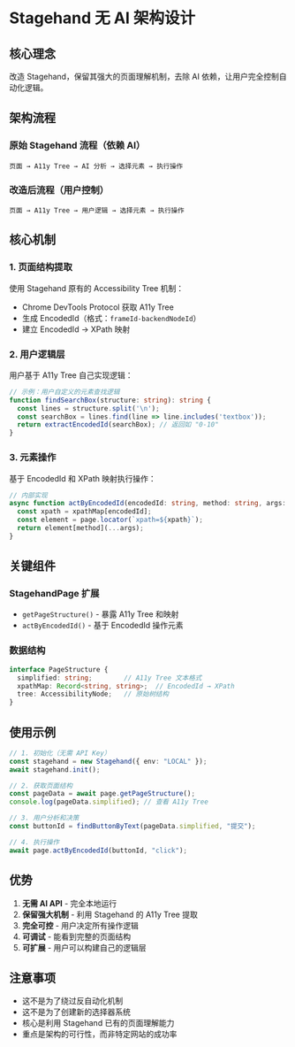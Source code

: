 # Stagehand 无 AI 架构设计

## 核心理念
改造 Stagehand，保留其强大的页面理解机制，去除 AI 依赖，让用户完全控制自动化逻辑。

## 架构流程

### 原始 Stagehand 流程（依赖 AI）
```
页面 → A11y Tree → AI 分析 → 选择元素 → 执行操作
```

### 改造后流程（用户控制）
```
页面 → A11y Tree → 用户逻辑 → 选择元素 → 执行操作
```

## 核心机制

### 1. 页面结构提取
使用 Stagehand 原有的 Accessibility Tree 机制：
- Chrome DevTools Protocol 获取 A11y Tree
- 生成 EncodedId（格式：`frameId-backendNodeId`）
- 建立 EncodedId → XPath 映射

### 2. 用户逻辑层
用户基于 A11y Tree 自己实现逻辑：
```typescript
// 示例：用户自定义的元素查找逻辑
function findSearchBox(structure: string): string {
  const lines = structure.split('\n');
  const searchBox = lines.find(line => line.includes('textbox'));
  return extractEncodedId(searchBox); // 返回如 "0-10"
}
```

### 3. 元素操作
基于 EncodedId 和 XPath 映射执行操作：
```typescript
// 内部实现
async function actByEncodedId(encodedId: string, method: string, args: any[]) {
  const xpath = xpathMap[encodedId];
  const element = page.locator(`xpath=${xpath}`);
  return element[method](...args);
}
```

## 关键组件

### StagehandPage 扩展
- `getPageStructure()` - 暴露 A11y Tree 和映射
- `actByEncodedId()` - 基于 EncodedId 操作元素

### 数据结构
```typescript
interface PageStructure {
  simplified: string;        // A11y Tree 文本格式
  xpathMap: Record<string, string>;  // EncodedId → XPath
  tree: AccessibilityNode;   // 原始树结构
}
```

## 使用示例

```typescript
// 1. 初始化（无需 API Key）
const stagehand = new Stagehand({ env: "LOCAL" });
await stagehand.init();

// 2. 获取页面结构
const pageData = await page.getPageStructure();
console.log(pageData.simplified); // 查看 A11y Tree

// 3. 用户分析和决策
const buttonId = findButtonByText(pageData.simplified, "提交");

// 4. 执行操作
await page.actByEncodedId(buttonId, "click");
```

## 优势

1. **无需 AI API** - 完全本地运行
2. **保留强大机制** - 利用 Stagehand 的 A11y Tree 提取
3. **完全可控** - 用户决定所有操作逻辑
4. **可调试** - 能看到完整的页面结构
5. **可扩展** - 用户可以构建自己的逻辑层

## 注意事项

- 这不是为了绕过反自动化机制
- 这不是为了创建新的选择器系统
- 核心是利用 Stagehand 已有的页面理解能力
- 重点是架构的可行性，而非特定网站的成功率
